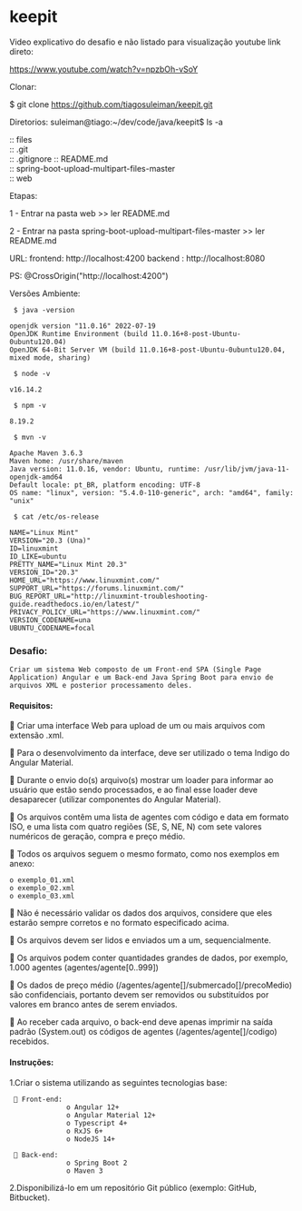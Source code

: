 # keepit

Video explicativo do desafio e não listado para visualização youtube
link direto:

   https://www.youtube.com/watch?v=npzbOh-vSoY

Clonar:
    
   $ git clone https://github.com/tiagosuleiman/keepit.git
   
Diretorios:
suleiman@tiago:~/dev/code/java/keepit$ ls -a
   
   :: files  
   :: .git  
   :: .gitignore
   :: README.md  
   :: spring-boot-upload-multipart-files-master  
   :: web

Etapas: 

   1 - Entrar na pasta web
      >> ler README.md

   2 - Entrar na pasta spring-boot-upload-multipart-files-master
      >> ler README.md

URL:
    frontend: http://localhost:4200
    backend : http://localhost:8080

PS: 
   @CrossOrigin("http://localhost:4200")
   
Versões Ambiente:

     $ java -version
     
	openjdk version "11.0.16" 2022-07-19
	OpenJDK Runtime Environment (build 11.0.16+8-post-Ubuntu-0ubuntu120.04)
	OpenJDK 64-Bit Server VM (build 11.0.16+8-post-Ubuntu-0ubuntu120.04, mixed mode, sharing)

     $ node -v
	
	v16.14.2

     $ npm -v
	
	8.19.2
	
     $ mvn -v
     
	Apache Maven 3.6.3
	Maven home: /usr/share/maven
	Java version: 11.0.16, vendor: Ubuntu, runtime: /usr/lib/jvm/java-11-openjdk-amd64
	Default locale: pt_BR, platform encoding: UTF-8
	OS name: "linux", version: "5.4.0-110-generic", arch: "amd64", family: "unix"
	
     $ cat /etc/os-release 
     
	NAME="Linux Mint"
	VERSION="20.3 (Una)"
	ID=linuxmint
	ID_LIKE=ubuntu
	PRETTY_NAME="Linux Mint 20.3"
	VERSION_ID="20.3"
	HOME_URL="https://www.linuxmint.com/"
	SUPPORT_URL="https://forums.linuxmint.com/"
	BUG_REPORT_URL="http://linuxmint-troubleshooting-guide.readthedocs.io/en/latest/"
	PRIVACY_POLICY_URL="https://www.linuxmint.com/"
	VERSION_CODENAME=una
	UBUNTU_CODENAME=focal

        
### Desafio:

	Criar um sistema Web composto de um Front-end SPA (Single Page Application) Angular e um Back-end Java Spring Boot para envio de arquivos XML e posterior processamento deles.

#### Requisitos:

 Criar uma interface Web para upload de um ou mais arquivos com extensão .xml.

 Para o desenvolvimento da interface, deve ser utilizado o tema Indigo do Angular Material.

 Durante o envio do(s) arquivo(s) mostrar um loader para informar ao usuário que estão sendo processados, e ao final esse loader deve desaparecer (utilizar componentes do Angular Material).

 Os arquivos contêm uma lista de agentes com código e data em formato ISO, e uma lista com quatro regiões (SE, S, NE, N) com sete valores numéricos de geração, compra e preço médio.

 Todos os arquivos seguem o mesmo formato, como nos exemplos em anexo:

  	o exemplo_01.xml
   	o exemplo_02.xml
   	o exemplo_03.xml

 Não é necessário validar os dados dos arquivos, considere que eles estarão sempre corretos e no formato especificado acima.

 Os arquivos devem ser lidos e enviados um a um, sequencialmente.

 Os arquivos podem conter quantidades grandes de dados, por exemplo, 1.000 agentes (agentes/agente[0..999])

 Os dados de preço médio (/agentes/agente[]/submercado[]/precoMedio) são confidenciais, portanto devem ser removidos ou substituídos por valores em branco antes de serem enviados.

 Ao receber cada arquivo, o back-end deve apenas imprimir na saída padrão (System.out) os códigos de agentes (/agentes/agente[]/codigo) recebidos.
		
#### Instruções:

   1.Criar o sistema utilizando as seguintes tecnologias base:
     
      Front-end:
                  o Angular 12+
                  o Angular Material 12+
                  o Typescript 4+
                  o RxJS 6+
                  o NodeJS 14+
		  
      Back-end:
                  o Spring Boot 2
                  o Maven 3

2.Disponibilizá-lo em um repositório Git público (exemplo: GitHub, Bitbucket).
	
